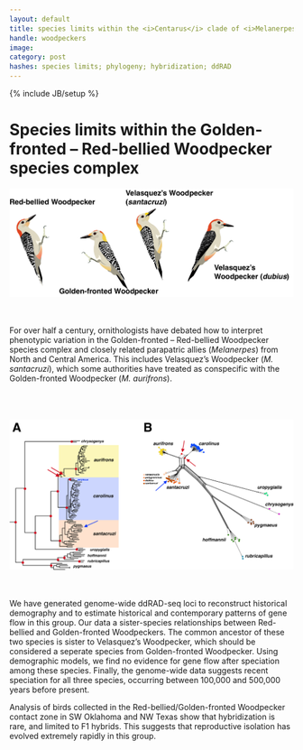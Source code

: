 ```yaml
---
layout: default
title: species limits within the <i>Centarus</i> clade of <i>Melanerpes</i> woodpeckers
handle: woodpeckers
image:
category: post
hashes: species limits; phylogeny; hybridization; ddRAD
---
```

{% include JB/setup %}


# Species limits within the Golden-fronted – Red-bellied Woodpecker species complex







<img src="/assets/images/projects/melanerpes009.png"  width="800">

<br />
<br />
<br />


For over half a century, ornithologists have debated how to interpret phenotypic variation in the Golden-fronted – Red-bellied Woodpecker species complex and closely related parapatric allies (<i>Melanerpes</i>) from North and Central America. This includes Velasquez’s Woodpecker (<i>M. santacruzi</i>), which some authorities have treated as conspecific with the Golden-fronted Woodpecker (<i>M. aurifrons</i>).  

<br />
<br />
<br />

<img src="/assets/images/projects/mel_phylo3.png"  width="800">

<br />
<br />
<br />

We have generated genome-wide ddRAD-seq loci to reconstruct historical demography and to estimate historical and contemporary patterns of gene flow in this group. Our data a sister-species relationships between Red-bellied and Golden-fronted Woodpeckers. The common ancestor of these two species is sister to Velasquez’s Woodpecker, which should be considered a seperate species from Golden-fronted Woodpecker. Using demographic models, we find no evidence for gene flow after speciation among these species. Finally, the genome-wide data suggests recent speciation for all three species, occurring between 100,000 and 500,000 years before present.


Analysis of birds collected in the Red-bellied/Golden-fronted Woodpecker contact zone in SW Oklahoma and NW Texas show that hybridization is rare, and limited to F1 hybrids. This suggests that reproductive isolation has evolved extremely rapidly in this group.  
